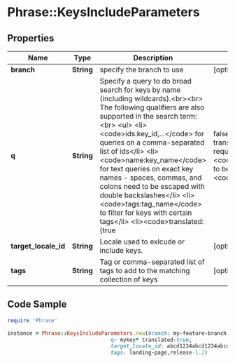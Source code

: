 # Phrase::KeysIncludeParameters

## Properties

Name | Type | Description | Notes
------------ | ------------- | ------------- | -------------
**branch** | **String** | specify the branch to use | [optional] 
**q** | **String** | Specify a query to do broad search for keys by name (including wildcards).&lt;br&gt;&lt;br&gt; The following qualifiers are also supported in the search term:&lt;br&gt; &lt;ul&gt;   &lt;li&gt;&lt;code&gt;ids:key_id,...&lt;/code&gt; for queries on a comma-separated list of ids&lt;/li&gt;   &lt;li&gt;&lt;code&gt;name:key_name&lt;/code&gt; for text queries on exact key names - spaces, commas, and colons  need to be escaped with double backslashes&lt;/li&gt;   &lt;li&gt;&lt;code&gt;tags:tag_name&lt;/code&gt; to filter for keys with certain tags&lt;/li&gt;   &lt;li&gt;&lt;code&gt;translated:{true|false}&lt;/code&gt; for translation status (also requires &lt;code&gt;locale_id&lt;/code&gt; to be specified)&lt;/li&gt;   &lt;li&gt;&lt;code&gt;updated_at:{&gt;&#x3D;|&lt;&#x3D;}2013-02-21T00:00:00Z&lt;/code&gt; for date range queries&lt;/li&gt;   &lt;li&gt;&lt;code&gt;unmentioned_in_upload:upload_id,...&lt;/code&gt; to filter keys unmentioned within upload. When multiple upload IDs provided, matches only keys not mentioned in &lt;strong&gt;all&lt;/strong&gt; uploads&lt;/li&gt; &lt;/ul&gt; Find more examples &lt;a href&#x3D;\&quot;#overview--usage-examples\&quot;&gt;here&lt;/a&gt;.  | [optional] 
**target_locale_id** | **String** | Locale used to exlcude or include keys. | [optional] 
**tags** | **String** | Tag or comma-separated list of tags to add to the matching collection of keys | [optional] 

## Code Sample

```ruby
require 'Phrase'

instance = Phrase::KeysIncludeParameters.new(branch: my-feature-branch,
                                 q: mykey* translated:true,
                                 target_locale_id: abcd1234abcd1234abcd1234abcd1234,
                                 tags: landing-page,release-1.2)
```


